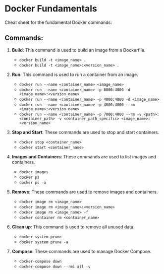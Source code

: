 # Docker Fundamentals

Cheat sheet for the fundamental Docker commands:

## Commands:

1. **Build**: This command is used to build an image from a Dockerfile.
   - `docker build -t <image_name> .`
   - `docker build -t <image_name>:<version_name> .`

2. **Run**: This command is used to run a container from an image.
   - `docker run --name <container_name> <image_name>`
   - `docker run --name <container_name> -p 8000:4000 -d <image_name>:<version_name>`
   - `docker run --name <container_name> -p 4000:4000 -d <image_name>`
   - `docker run --name <container_name> -p 4000:4000 --rm <image_name>:<version_name>`
   - `docker run --name <container_name> -p 7000:4000 --rm -v <path>:<container_path> -v <container_path_specific> <image_name>:<version_name>`

3. **Stop and Start**: These commands are used to stop and start containers.
   - `docker stop <container_name>`
   - `docker start <container_name>`

4. **Images and Containers**: These commands are used to list images and containers.
   - `docker images`
   - `docker ps`
   - `docker ps -a`

5. **Remove**: These commands are used to remove images and containers.
   - `docker image rm <image_name>`
   - `docker image rm <image_name>:<version_name>`
   - `docker image rm <image_name> -f`
   - `docker container rm <container_name>`

6. **Clean up**: This command is used to remove all unused data.
   - `docker system prune`
   - `docker system prune -a`

7. **Compose**: These commands are used to manage Docker Compose.
   - `docker-compose down`
   - `docker-compose down --rmi all -v`